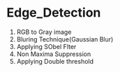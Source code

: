 # Edge_Detection

1. RGB to Gray image
2. Bluring Technique(Gaussian Blur)
3. Applying SObel Flter
4. Non Maxima Suppression
5. Applying Double threshold
